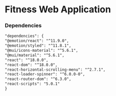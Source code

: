 # Fitness Web Application

### Dependencies

```markdown
"dependencies": {
"@emotion/react": "^11.9.0",
"@emotion/styled": "^11.8.1",
"@mui/icons-material": "^5.6.1",
"@mui/material": "^5.6.1",
"react": "^18.0.0",
"react-dom": "^18.0.0",
"react-horizontal-scrolling-menu": "^2.7.1",
"react-loader-spinner": "^6.0.0-0",
"react-router-dom": "^6.3.0",
"react-scripts": "5.0.1"
}
```
